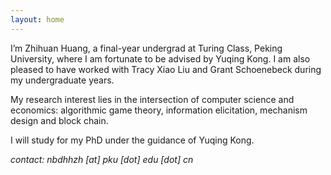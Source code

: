 ```yaml
---
layout: home
---
```


I’m Zhihuan Huang, a final-year undergrad at Turing Class, Peking University, where I am fortunate to be advised by Yuqing Kong. I am also pleased to have worked with Tracy Xiao Liu and Grant Schoenebeck during my undergraduate years.

My research interest lies in the intersection of computer science and economics: algorithmic game theory, information elicitation, mechanism design and block chain.

I will study for my PhD under the guidance of Yuqing Kong.

*contact: nbdhhzh [at] pku [dot] edu [dot] cn*


